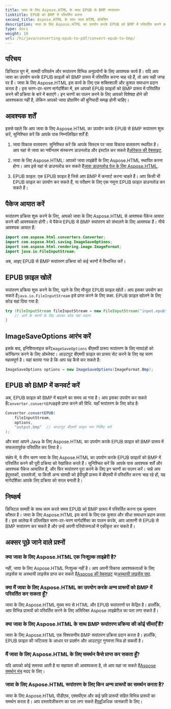 ```yaml
---
title: जावा के लिए Aspose.HTML के साथ EPUB से BMP रूपांतरण
linktitle: EPUB को BMP में परिवर्तित करना
second_title: Aspose.HTML के साथ जावा HTML प्रोसेसिंग
description: जावा के लिए Aspose.HTML का उपयोग करके EPUB को BMP में परिवर्तित करने का तरीका जानें। कुशल सामग्री परिवर्तन के लिए चरण-दर-चरण मार्गदर्शिका।
type: docs
weight: 10
url: /hi/java/converting-epub-to-pdf/convert-epub-to-bmp/
---
```


## परिचय

डिजिटल युग में, सामग्री परिवर्तन और रूपांतरण विभिन्न अनुप्रयोगों के लिए आवश्यक कार्य हैं। यदि आप जावा का उपयोग करके EPUB फ़ाइलों को BMP प्रारूप में परिवर्तित करना चाह रहे हैं, तो आप सही जगह पर हैं। जावा के लिए Aspose.HTML इस कार्य के लिए एक शक्तिशाली और कुशल समाधान प्रदान करता है। इस चरण-दर-चरण मार्गदर्शिका में, हम आपको EPUB फ़ाइलों को BMP प्रारूप में परिवर्तित करने की प्रक्रिया के बारे में बताएंगे। इन चरणों का पालन करने के लिए आपको विशेषज्ञ होने की आवश्यकता नहीं है, लेकिन आपको जावा प्रोग्रामिंग की बुनियादी समझ होनी चाहिए।

## आवश्यक शर्तें

इससे पहले कि आप जावा के लिए Aspose.HTML का उपयोग करके EPUB से BMP रूपांतरण शुरू करें, सुनिश्चित करें कि आपके पास निम्नलिखित शर्तें हैं:

1.  जावा विकास वातावरण: सुनिश्चित करें कि आपके सिस्टम पर जावा विकास वातावरण स्थापित है। आप यहां से जावा का नवीनतम संस्करण डाउनलोड और इंस्टॉल कर सकते हैं[ओरेकल की वेबसाइट](https://www.oracle.com/java/technologies/javase-downloads.html).

2.  जावा के लिए Aspose.HTML: आपको जावा लाइब्रेरी के लिए Aspose.HTML स्थापित करना होगा। आप इसे यहां से डाउनलोड कर सकते हैं[जावा डाउनलोड पेज के लिए Aspose.HTML](https://releases.aspose.com/html/java/).

3. EPUB फ़ाइल: एक EPUB फ़ाइल है जिसे आप BMP में कनवर्ट करना चाहते हैं। आप किसी भी EPUB फ़ाइल का उपयोग कर सकते हैं, या परीक्षण के लिए एक नमूना EPUB फ़ाइल डाउनलोड कर सकते हैं।

## पैकेज आयात करें

रूपांतरण प्रक्रिया शुरू करने के लिए, आपको जावा के लिए Aspose.HTML से आवश्यक पैकेज आयात करने की आवश्यकता होगी। ये पैकेज EPUB से BMP रूपांतरण को संभालने के लिए आवश्यक हैं। नीचे आवश्यक आयात हैं:

```java
import com.aspose.html.converters.Converter;
import com.aspose.html.saving.ImageSaveOptions;
import com.aspose.html.rendering.image.ImageFormat;
import java.io.FileInputStream;
```

अब, आइए EPUB से BMP रूपांतरण प्रक्रिया को कई चरणों में विभाजित करें।

## EPUB फ़ाइल खोलें

 रूपांतरण प्रक्रिया शुरू करने के लिए, पढ़ने के लिए मौजूदा EPUB फ़ाइल खोलें। आप इसका उपयोग कर सकते हैं`java.io.FileInputStream` इसे प्राप्त करने के लिए कक्षा. EPUB फ़ाइल खोलने के लिए कोड यहां दिया गया है:

```java
try (FileInputStream fileInputStream = new FileInputStream("input.epub")) {
    // आगे के चरणों के लिए आपका कोड यहां जाएगा
}
```

## ImageSaveOptions आरंभ करें

 इसके बाद, इनिशियलाइज़ करें`ImageSaveOptions` बीएमपी प्रारूप रूपांतरण के लिए मापदंडों को कॉन्फ़िगर करने के लिए ऑब्जेक्ट। आउटपुट बीएमपी फ़ाइल का प्रारूप सेट करने के लिए यह चरण महत्वपूर्ण है। यहां बताया गया है कि आप यह कैसे कर सकते हैं:

```java
ImageSaveOptions options = new ImageSaveOptions(ImageFormat.Bmp);
```

## EPUB को BMP में कनवर्ट करें

 अब, EPUB फ़ाइल को BMP में बदलने का समय आ गया है। आप इसका उपयोग कर सकते हैं`Converter.convertEPUB`इसे प्राप्त करने की विधि. यहाँ रूपांतरण के लिए कोड है:

```java
Converter.convertEPUB(
    fileInputStream,
    options,
    "output.bmp"  // आउटपुट बीएमपी फ़ाइल नाम निर्दिष्ट करें
);
```

और बस! आपने Java के लिए Aspose.HTML का उपयोग करके EPUB फ़ाइल को BMP प्रारूप में सफलतापूर्वक परिवर्तित कर लिया है।

संक्षेप में, ये तीन चरण जावा के लिए Aspose.HTML का उपयोग करके EPUB फ़ाइलों को BMP में परिवर्तित करने की पूरी प्रक्रिया को रेखांकित करते हैं। सुनिश्चित करें कि आपके पास आवश्यक शर्तें और आवश्यक पैकेज आयातित हैं, और फिर रूपांतरण पूरा करने के लिए इन चरणों का पालन करें। चाहे आप ईपुस्तकों, दस्तावेजों, या किसी अन्य सामग्री को ईपीयूबी प्रारूप में बीएमपी में परिवर्तित करना चाह रहे हों, यह मार्गदर्शिका आपके लिए प्रक्रिया को सरल बनाती है।

## निष्कर्ष

डिजिटल सामग्री के साथ काम करते समय EPUB को BMP प्रारूप में परिवर्तित करना एक मूल्यवान कौशल है। जावा के लिए Aspose.HTML इस कार्य के लिए एक कुशल और सीधा समाधान प्रदान करता है। इस आलेख में उल्लिखित चरण-दर-चरण मार्गदर्शिका का पालन करके, आप आसानी से EPUB से BMP रूपांतरण कर सकते हैं और उन्हें अपनी परियोजनाओं में एकीकृत कर सकते हैं।

## अक्सर पूछे जाने वाले प्रश्नों

### क्या जावा के लिए Aspose.HTML एक निःशुल्क लाइब्रेरी है?
नहीं, जावा के लिए Aspose.HTML निःशुल्क नहीं है। आप अपनी विकास आवश्यकताओं के लिए लाइसेंस या अस्थायी लाइसेंस प्राप्त कर सकते हैं[Aspose की वेबसाइट](https://purchase.aspose.com/buy) या[अस्थायी लाइसेंस पृष्ठ](https://purchase.aspose.com/temporary-license/).

### क्या मैं जावा के लिए Aspose.HTML का उपयोग करके अन्य प्रारूपों को BMP में परिवर्तित कर सकता हूँ?
जावा के लिए Aspose.HTML मुख्य रूप से HTML और EPUB रूपांतरणों पर केंद्रित है। हालाँकि, आप विभिन्न प्रारूपों को परिवर्तित करने के लिए अतिरिक्त Aspose लाइब्रेरीज़ का पता लगा सकते हैं।

### क्या जावा के लिए Aspose.HTML के साथ BMP रूपांतरण प्रक्रिया की कोई सीमाएँ हैं?
जावा के लिए Aspose.HTML एक विश्वसनीय BMP रूपांतरण प्रक्रिया प्रदान करता है। हालाँकि, EPUB फ़ाइल की जटिलता के आधार पर प्रदर्शन और आउटपुट गुणवत्ता भिन्न हो सकती है।

### मैं जावा के लिए Aspose.HTML के लिए समर्थन कैसे प्राप्त कर सकता हूँ?
 यदि आपको कोई समस्या आती है या सहायता की आवश्यकता है, तो आप यहां जा सकते हैं[Aspose समर्थन मंच](https://forum.aspose.com/) मदद के लिए।

### जावा के लिए Aspose.HTML रूपांतरण के लिए किन अन्य प्रारूपों का समर्थन करता है?
 जावा के लिए Aspose.HTML पीडीएफ, एक्सपीएस और कई छवि प्रारूपों सहित विभिन्न प्रारूपों का समर्थन करता है। आप दस्तावेज़ीकरण का पता लगा सकते हैं[यहाँ](https://reference.aspose.com/html/java/)अधिक जानकारी के लिए।
